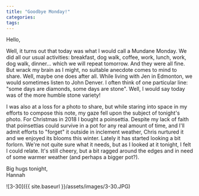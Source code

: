 ```yaml
---
title: "Goodbye Monday!"
categories:
tags:
---
```


Hello,

Well, it turns out that today was what I would call a Mundane Monday. We did all our usual activities: breakfast, dog walk, coffee, work, lunch, work, dog walk, dinner... which we will repeat tomorrow. And they were all fine. But wrack my brain as I might, no suitable anecdote comes to mind to share. Well, maybe one does after all. While living with Jen in Edmonton, we would sometimes listen to John Denver. I often think of one particular line: "some days are diamonds, some days are stone". Well, I would say today was of the more humble stone variety!

I was also at a loss for a photo to share, but while staring into space in my efforts to compose this note, my gaze fell upon the subject of tonight's photo. For Christmas in 2018 I bought a poinsettia. Despite my lack of faith that poinsettias could survive in a pot for any real amount of time, and I'll admit efforts to "forget" it outside in inclement weather, Chris nurtured it and we enjoyed its blooms this winter. Lately it has started looking a bit forlorn. We're not quite sure what it needs, but as I looked at it tonight, I felt I could relate. It's still cheery, but a bit ragged around the edges and in need of some warmer weather (and perhaps a bigger pot?).

Big hugs tonight,  
Hannah

![3-30]({{ site.baseurl }}/assets/images/3-30.JPG)